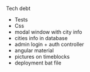 Tech debt
- Tests
- Css
- modal window with city info
- cities info in database
- admin login + auth controller
- angular material
- pictures on timeblocks
- deployment bat file
